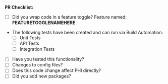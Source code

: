 **PR Checklist:**

- [ ] Did you wrap code in a feature toggle? Feature named: **FEATURETOGGLENAMEHERE**
- The following tests have been created and can run via Build Automation:
  - [ ] Unit Tests
  - [ ] API Tests
  - [ ] Integration Tests
- [ ] Have you tested this functionality?
- [ ] Changes to config files?
- [ ] Does this code change affect PHI directly?
- [ ] Did you add new packages?
